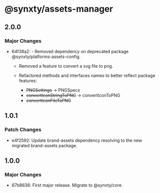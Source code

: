 # @synxty/assets-manager

## 2.0.0

### Major Changes

- 64f38a2: - Removed dependency on deprecated package @synxty/platforms-assets-config.

  - Removed a feature to convert a svg file to png.
  - Refactored methods and interfaces names to better reflect package features:

    - <del>PNGSettings</del> &rarr; PNGSpecs
    - <del>convertIconStringToPNG</del> &rarr; convertIconToPNG
    - <del>convertIconFileToPNG</del>

## 1.0.1

### Patch Changes

- e4f2592: Update brand-assets dependency resolving to the new migrated brand-assets package.

## 1.0.0

### Major Changes

- 67b8636: First major release. Migrate to @synxty/core.
